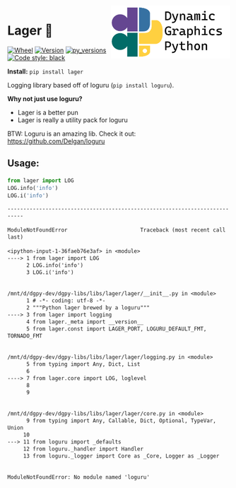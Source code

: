 <a href="https://github.com/dynamic-graphics-inc/dgpy-libs">
<img align="right" src="https://github.com/dynamic-graphics-inc/dgpy-libs/blob/master/_data/dgpy_banner.svg?raw=true" alt="drawing" height="120"/>
</a>

# Lager :beer:


[![Wheel](https://img.shields.io/pypi/wheel/lager.svg)](https://img.shields.io/pypi/wheel/lager.svg)
[![Version](https://img.shields.io/pypi/v/lager.svg)](https://img.shields.io/pypi/v/lager.svg)
[![py_versions](https://img.shields.io/pypi/pyversions/lager.svg)](https://img.shields.io/pypi/pyversions/lager.svg)
[![Code style: black](https://img.shields.io/badge/code%20style-black-000000.svg)](https://github.com/psf/black)

**Install:** `pip install lager`

Logging library based off of loguru (`pip install loguru`).

**Why not just use loguru?**

 - Lager is a better pun
 - Lager is really a utility pack for loguru

BTW: Loguru is an amazing lib. Check it out: https://github.com/Delgan/loguru

## Usage:



```python
from lager import LOG
LOG.info('info')
LOG.i('info')
```


    ---------------------------------------------------------------------------

    ModuleNotFoundError                       Traceback (most recent call last)

    <ipython-input-1-36faeb76e3af> in <module>
    ----> 1 from lager import LOG
          2 LOG.info('info')
          3 LOG.i('info')


    /mnt/d/dgpy-dev/dgpy-libs/libs/lager/lager/__init__.py in <module>
          1 # -*- coding: utf-8 -*-
          2 """Python lager brewed by a loguru"""
    ----> 3 from lager import logging
          4 from lager._meta import __version__
          5 from lager.const import LAGER_PORT, LOGURU_DEFAULT_FMT, TORNADO_FMT


    /mnt/d/dgpy-dev/dgpy-libs/libs/lager/lager/logging.py in <module>
          5 from typing import Any, Dict, List
          6 
    ----> 7 from lager.core import LOG, loglevel
          8 
          9 


    /mnt/d/dgpy-dev/dgpy-libs/libs/lager/lager/core.py in <module>
          9 from typing import Any, Callable, Dict, Optional, TypeVar, Union
         10 
    ---> 11 from loguru import _defaults
         12 from loguru._handler import Handler
         13 from loguru._logger import Core as _Core, Logger as _Logger


    ModuleNotFoundError: No module named 'loguru'

